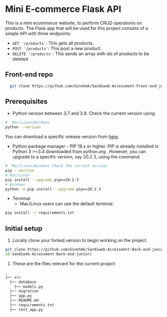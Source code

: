 # Mini E-commerce Flask API

This is a mini ecommerce website, to perform CRUD operations on products. The Flask app that will be used for this project consists of a simple API with three endpoints:

- `GET '/products'`: This gets all products.
- `POST '/products'`: This post a new product .
- `DELETE '/products'`: This sends an array with ids of products to be deleted

## Front-end repo

```bash
  git clone https://github.com/Ginohmk/Sandiweb-Accessment-Front-end-junior.git
```

## Prerequisites

- Python version between 3.7 and 3.9. Check the current version using:

```bash
#  Mac/Linux/Windows
python --version
```

You can download a specific release version from <a href="https://www.python.org/downloads/" target="_blank">here</a>.

- Python package manager - PIP 19.x or higher. PIP is already installed in Python 3 >=3.4 downloaded from python.org . However, you can upgrade to a specific version, say 20.2.3, using the command:

```bash
#  Mac/Linux/Windows Check the current version
pip --version
# Mac/Linux
pip install --upgrade pip==20.2.3
# Windows
python -m pip install --upgrade pip==20.2.3
```

- Terminal
  - Mac/Linux users can use the default terminal.

```bash
pip install -r requirements.txt
```

## Initial setup

1. Locally clone your forked version to begin working on the project.

```bash
git clone https://github.com/Ginohmk/Sandiweb-Accessment-Back-end-junior.git
cd Sandiweb-Accessment-Back-end-junior/
```

1. These are the files relevant for the current project:

```bash
.
├── src
  ├── database
    ├── models.py
  ├── migration
  ├── app.py
  ├── README.md
  ├── requirements.txt
  ├── test_app.py

```
